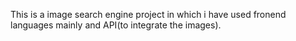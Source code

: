 This is a image search engine project in which i have used fronend languages mainly and API(to integrate the images).
